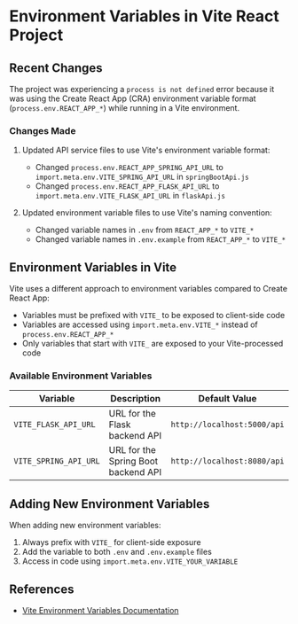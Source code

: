 # Environment Variables in Vite React Project

## Recent Changes

The project was experiencing a `process is not defined` error because it was using the Create React App (CRA) environment variable format (`process.env.REACT_APP_*`) while running in a Vite environment.

### Changes Made

1. Updated API service files to use Vite's environment variable format:
   - Changed `process.env.REACT_APP_SPRING_API_URL` to `import.meta.env.VITE_SPRING_API_URL` in `springBootApi.js`
   - Changed `process.env.REACT_APP_FLASK_API_URL` to `import.meta.env.VITE_FLASK_API_URL` in `flaskApi.js`

2. Updated environment variable files to use Vite's naming convention:
   - Changed variable names in `.env` from `REACT_APP_*` to `VITE_*`
   - Changed variable names in `.env.example` from `REACT_APP_*` to `VITE_*`

## Environment Variables in Vite

Vite uses a different approach to environment variables compared to Create React App:

- Variables must be prefixed with `VITE_` to be exposed to client-side code
- Variables are accessed using `import.meta.env.VITE_*` instead of `process.env.REACT_APP_*`
- Only variables that start with `VITE_` are exposed to your Vite-processed code

### Available Environment Variables

| Variable | Description | Default Value |
|----------|-------------|---------------|
| `VITE_FLASK_API_URL` | URL for the Flask backend API | `http://localhost:5000/api` |
| `VITE_SPRING_API_URL` | URL for the Spring Boot backend API | `http://localhost:8080/api` |

## Adding New Environment Variables

When adding new environment variables:

1. Always prefix with `VITE_` for client-side exposure
2. Add the variable to both `.env` and `.env.example` files
3. Access in code using `import.meta.env.VITE_YOUR_VARIABLE`

## References

- [Vite Environment Variables Documentation](https://vitejs.dev/guide/env-and-mode.html)